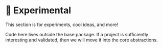 # 🧪 Experimental

This section is for experiments, cool ideas, and more!

Code here lives outside the base package. If a project is sufficiently interesting and validated, then we will move it into the core abstractions.
